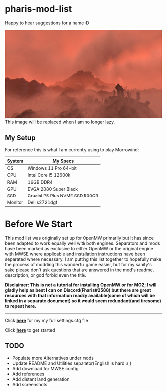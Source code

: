 # pharis-mod-list
Happy to hear suggestions for a name :D

![This will be replaced](images/placeholder.png)
This image will be replaced when I am no longer lazy.
<!--
# About

Inspired by guides such as Morrowind Sharp, An Alternative to Morrowind Rebirth, and Necrolesian's mod list this is intended to be a comprehensive graphical overhaul of the game while staying true to the source material. This is not a mod list for modding Morrowind into a different game but instead it is to 



[**OpenMW**](https://openmw.org/downloads/)
-->
## My Setup
For reference this is what I am currently using to play Morrowind: 

System | My Specs
------------- | -------------
OS | Windows 11 Pro 64-bit
CPU | Intel Core i5 12600k
RAM | 16GB DDR4
GPU | EVGA 2080 Super Black
SSD | Crucial P5 Plus NVME SSD 500GB
Monitor | Dell s2721dgf

# Before We Start

This mod list was originally set up for OpenMW primarily but it has since been adapted to work equally well with both engines. Separators and mods have been marked as exclusive to either OpenMW or the original engine with MWSE where applicable and installation instructions have been separated where necessary. I am putting this list together to hopefully make the process of modding this wonderful game easier, but for my sanity's sake please don't ask questions that are answered in the mod's readme, description, or god forbid even the title. 

 **Disclaimer: This is not a tutorial for installing **OpenMW** or for **MO2**; I will gladly help as best I can on Discord(Pharis#2588) but there are great resources with that information readily available(some of which will be linked in a separate document) so it would seem redundant(and tiresome) to repeat here.**
 
 ----

Click [**here**](config/settings.cfg) for my my full settings.cfg file
<!--
Click [**here**](config/) for my MWSE config files.
-->
Click [**here**](modlist.md) to get started

## TODO
- Populate more Alternatives under mods
- Update README and Utilities separator(English is hard :( )
- Add download for MWSE config
- Add references
- Add distant land generation
- Add screenshots
